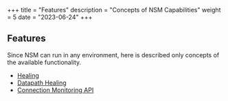 +++
title = "Features"
description = "Concepts of NSM Capabilities"
weight = 5
date = "2023-06-24"
+++

## Features

Since NSM can run in any environment, here is described only concepts of the available functionality.

- [Healing](../features/healing)
- [Datapath Healing](../features/datapath_healing)
- [Connection Monitoring API](../features/monitoring)